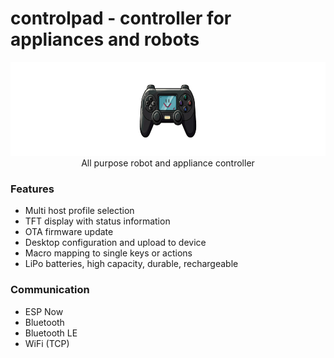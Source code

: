 # controlpad - controller for appliances and robots
<div align="center">
  <picture>
    <img src="logo.png" height="150" alt="Linux Logo">
  </picture>
All purpose robot and appliance controller
</div>


### Features
- Multi host profile selection
- TFT display with status information
- OTA firmware update
- Desktop configuration and upload to device
- Macro mapping to single keys or actions
- LiPo batteries, high capacity, durable, rechargeable


### Communication
- ESP Now
- Bluetooth
- Bluetooth LE
- WiFi (TCP)

